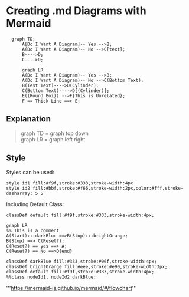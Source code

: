 # Creating .md Diagrams with Mermaid



```mermaid
  graph TD;    
      A[Do I Want A Diagram]-- Yes -->B;
      A(Do I Want A Diagram)-- No -->C[text];
      B---->D;
      C---->D;
```

```mermaid
      graph LR
      A(Do I Want A Diagram)-- Yes -->B;
      A(Do I Want A Diagram)-- No -->C(Bottom Text);
      B(Test Text)---->D(Cylinder);
      C(Bottom Text)---->D[(Cylinder)];
      E((Round Boi)) -->F{This is Unrelated};
      F == Thick Line ==> E;
```




## Explanation

> graph TD = graph top down <br>
>  graph LR = graph left right


## Style

Styles can be used:

```
style id1 fill:#f9f,stroke:#333,stroke-width:4px
style id2 fill:#bbf,stroke:#f66,stroke-width:2px,color:#fff,stroke-dasharray: 5 5
```

Including Default Class:

```classDef default fill:#f9f,stroke:#333,stroke-width:4px;```


```mermaid
graph LR
%% This is a comment 
A(Start):::darkBlue ==>B(Stop):::brightOrange;
B(Stop) ==> C(Reset?);
C(Reset?) == yes ==> A;
C(Reset?) == No ==>D{end}

classDef darkBlue fill:#333,stroke:#06f,stroke-width:4px;
classDef brightOrange fill:#eee,stroke:#e90,stroke-width:3px;
classDef default fill:#f9f,stroke:#333,stroke-width:4px;
%%class nodeId1, nodeId2 darkBlue;
```



'''https://mermaid-js.github.io/mermaid/#/flowchart'''


